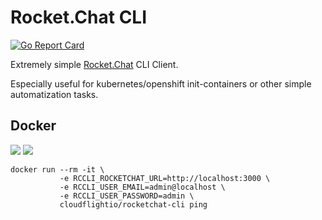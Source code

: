 # Rocket.Chat CLI

[![Go Report Card](https://goreportcard.com/badge/github.com/cloudflightio/rocketchat-cli)](https://goreportcard.com/report/github.com/cloudflightio/rocketchat-cli)

Extremely simple [Rocket.Chat](https://rocket.chat/) CLI Client.

Especially useful for kubernetes/openshift init-containers or other simple automatization tasks.

## Docker

[![](https://images.microbadger.com/badges/image/cloudflightio/rocketchat-cli.svg)](https://microbadger.com/images/cloudflightio/rocketchat-cli "Get your own image badge on microbadger.com")
[![](https://images.microbadger.com/badges/version/cloudflightio/rocketchat-cli.svg)](https://microbadger.com/images/cloudflightio/rocketchat-cli "Get your own version badge on microbadger.com")

```
docker run --rm -it \
           -e RCCLI_ROCKETCHAT_URL=http://localhost:3000 \
           -e RCCLI_USER_EMAIL=admin@localhost \
           -e RCCLI_USER_PASSWORD=admin \
           cloudflightio/rocketchat-cli ping
```
